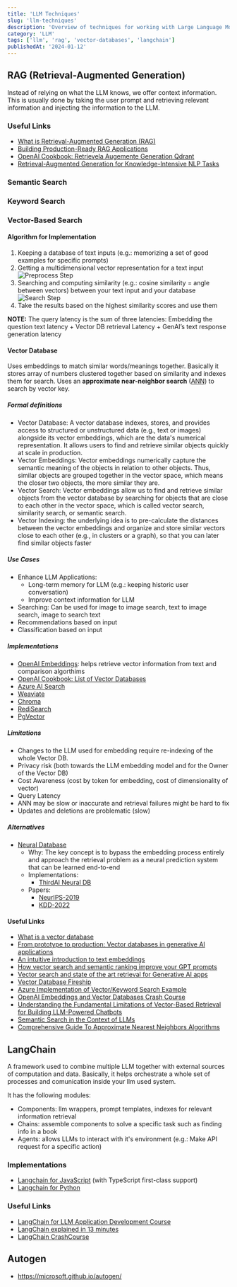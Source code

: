 ```yaml
---
title: 'LLM Techniques'
slug: 'llm-techniques'
description: 'Overview of techniques for working with Large Language Models including RAG, vector databases, and frameworks'
category: 'LLM'
tags: ['llm', 'rag', 'vector-databases', 'langchain']
publishedAt: '2024-01-12'
---
```


## RAG (Retrieval-Augmented Generation)

Instead of relying on what the LLM knows, we offer context information. This is usually done by taking the user prompt and retrieving relevant information and injecting the information to the LLM.

### Useful Links

- [What is Retrieval-Augmented Generation (RAG)](https://youtu.be/T-D1OfcDW1M)
- [Building Production-Ready RAG Applications](https://youtu.be/TRjq7t2Ms5I)
- [OpenAI Cookbook: Retrievela Augemente Generation Qdrant](https://cookbook.openai.com/examples/fine-tuned_qa/ft_retrieval_augmented_generation_qdrant)
- [Retrieval-Augmented Generation for Knowledge-Intensive NLP Tasks](https://arxiv.org/abs/2005.11401)

### Semantic Search

### Keyword Search

### Vector-Based Search

#### Algorithm for Implementation

1. Keeping a database of text inputs (e.g.: memorizing a set of good examples for specific prompts)
2. Getting a multidimensional vector representation for a text input
   ![Preprocess Step](assets/notes/llm/00-llm-techniques-vbs-preprocess-step.webp)
3. Searching and computing similarity (e.g.: cosine similarity = angle between vectors) between your text input and your database
   ![Search Step](assets/notes/llm/01-llm-techniques-vbs-search-step.webp)
4. Take the results based on the highest similarity scores and use them

**NOTE:** The query latency is the sum of three latencies: Embedding the question text latency + Vector DB retrieval Latency + GenAI’s text response generation latency

#### Vector Database

Uses embeddings to match similar words/meanings together.
Basically it stores array of numbers clustered together based on similarity and indexes them for search.
Uses an **approximate near-neighbor search** ([ANN](https://towardsdatascience.com/comprehensive-guide-to-approximate-nearest-neighbors-algorithms-8b94f057d6b6)) to search by vector key.

##### Formal definitions

- Vector Database: A vector database indexes, stores, and provides access to structured or unstructured data (e.g., text or images) alongside its vector embeddings, which are the data's numerical representation. It allows users to find and retrieve similar objects quickly at scale in production.
- Vector Embeddings: Vector embeddings numerically capture the semantic meaning of the objects in relation to other objects. Thus, similar objects are grouped together in the vector space, which means the closer two objects, the more similar they are.
- Vector Search: Vector embeddings allow us to find and retrieve similar objects from the vector database by searching for objects that are close to each other in the vector space, which is called vector search, similarity search, or semantic search.
- Vector Indexing: the underlying idea is to pre-calculate the distances between the vector embeddings and organize and store similar vectors close to each other (e.g., in clusters or a graph), so that you can later find similar objects faster

##### Use Cases

- Enhance LLM Applications:
  - Long-term memory for LLM (e.g.: keeping historic user conversation)
  - Improve context information for LLM
- Searching: Can be used for image to image search, text to image search, image to search text
- Recommendations based on input
- Classification based on input

##### Implementations

- [OpenAI Embeddings](https://platform.openai.com/docs/guides/embeddings/what-are-embeddings): helps retrieve vector information from text and comparison algorthims
- [OpenAI Cookbook: List of Vector Databases](https://cookbook.openai.com/examples/vector_databases/readme)
- [Azure AI Search](https://learn.microsoft.com/en-us/azure/search/search-what-is-azure-search)
- [Weaviate](https://github.com/weaviate/weaviate)
- [Chroma](https://github.com/chroma-core/chroma)
- [RediSearch](https://github.com/RediSearch/RediSearch)
- [PgVector](https://github.com/pgvector/pgvector)

##### Limitations

- Changes to the LLM used for embedding require re-indexing of the whole Vector DB.
- Privacy risk (both towards the LLM embedding model and for the Owner of the Vector DB)
- Cost Awareness (cost by token for embedding, cost of dimensionality of vector)
- Query Latency
- ANN may be slow or inaccurate and retrieval failures might be hard to fix
- Updates and deletions are problematic (slow)

##### Alternatives

- [Neural Database](https://medium.com/thirdai-blog/neural-database-next-generation-context-retrieval-system-for-building-specialized-ai-agents-with-861ffa0516e7)
  - Why: The key concept is to bypass the embedding process entirely and approach the retrieval problem as a neural prediction system that can be learned end-to-end
  - Implementations:
    - [ThirdAI Neural DB](https://www.thirdai.com/neuraldb/)
  - Papers:
    - [NeurIPS-2019](https://proceedings.neurips.cc/paper_files/paper/2019/file/69cd21a0e0b7d5f05dc88a0be36950c7-Paper.pdf)
    - [KDD-2022](https://dl.acm.org/doi/10.1145/3534678.3539414)

#### Useful Links

- [What is a vector database](https://weaviate.io/blog/what-is-a-vector-database)
- [From prototype to production: Vector databases in generative AI applications](https://stackoverflow.blog/2023/10/09/from-prototype-to-production-vector-databases-in-generative-ai-applications/)
- [An intuitive introduction to text embeddings](https://stackoverflow.blog/2023/11/09/an-intuitive-introduction-to-text-embeddings/)
- [How vector search and semantic ranking improve your GPT prompts](https://youtu.be/Xwx1DJ0OqCk)
- [Vector search and state of the art retrieval for Generative AI apps](https://youtu.be/lSzc1MJktAo)
- [Vector Database Fireship](https://youtu.be/klTvEwg3oJ4)
- [Azure Implementation of Vector/Keyword Search Example](https://gist.github.com/pablocastro/90677135ddbd1f8a4783006f6e890edf)
- [OpenAI Embeddings and Vector Databases Crash Course](https://youtu.be/ySus5ZS0b94)
- [Understanding the Fundamental Limitations of Vector-Based Retrieval for Building LLM-Powered Chatbots](https://medium.com/thirdai-blog/understanding-the-fundamental-limitations-of-vector-based-retrieval-for-building-llm-powered-48bb7b5a57b3)
- [Semantic Search in the Context of LLMs](https://medium.com/@zahmed333/semantic-search-in-the-context-of-llms-7961308cd6ad)
- [Comprehensive Guide To Approximate Nearest Neighbors Algorithms](https://towardsdatascience.com/comprehensive-guide-to-approximate-nearest-neighbors-algorithms-8b94f057d6b6)

## LangChain

A framework used to combine multiple LLM together with external sources of computation and data. Basically, it helps orchestrate a whole set of processes and comunication inside your llm used system.

It has the following modules:

- Components: llm wrappers, prompt templates, indexes for relevant information retrieval
- Chains: assemble components to solve a specific task such as finding info in a book
- Agents: allows LLMs to interact with it's environment (e.g.: Make API request for a specific action)

### Implementations

- [Langchain for JavaScript](https://github.com/langchain-ai/langchainjs) (with TypeScript first-class support)
- [Langchain for Python](https://python.langchain.com/docs/get_started/introduction)

### Useful Links

- [LangChain for LLM Application Development Course](https://learn.deeplearning.ai/langchain/lesson/2/models,-prompts-and-parsers)
- [LangChain explained in 13 minutes](https://youtu.be/aywZrzNaKjs)
- [LangChain CrashCourse](https://youtu.be/lG7Uxts9SXs)

## Autogen

- https://microsoft.github.io/autogen/
